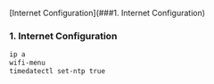 [Internet Configuration](###1. Internet Configuration)


### 1. Internet Configuration

```bash
ip a
wifi-menu
timedatectl set-ntp true
```
